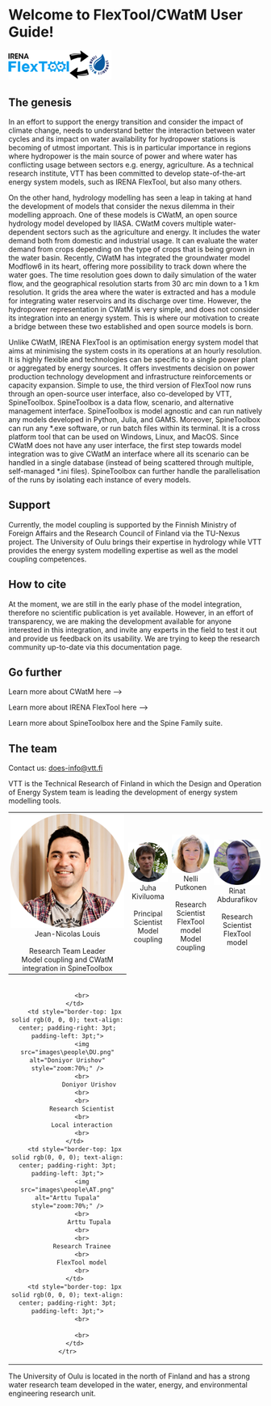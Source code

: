 # Welcome to FlexTool/CWatM User Guide!



<img src="images\flex_cwatm_logo.png" alt="flex_cwatm_logo" style="zoom:20%;height: auto; object-fit: cover;" />

## The genesis

In an effort to support the energy transition and consider the impact of climate change, needs to understand better the interaction between water cycles and its impact on water availability for hydropower stations is becoming of utmost important. This is in particular importance in regions where hydropower is the main source of power and where water has conflicting usage between sectors e.g. energy, agriculture. As a technical research institute, VTT has been committed to develop state-of-the-art energy system models, such as IRENA FlexTool, but also many others. 

On the other hand, hydrology modelling has seen a leap in taking at hand the development of models that consider the nexus dilemma in their modelling approach. One of these models is CWatM, an open source hydrology model developed by IIASA. CWatM covers multiple water-dependent sectors such as the agriculture and energy. It includes the water demand both from domestic and industrial usage. It can evaluate the water demand from crops depending on the type of crops that is being grown in the water basin. Recently, CWatM has integrated the groundwater model Modflow6 in its heart, offering more possibility to track down where the water goes. The time resolution goes down to daily simulation of the water flow, and the geographical resolution starts from 30 arc min down to a 1 km resolution. It grids the area where the water is extracted and has a module for integrating water reservoirs and its discharge over time. However, the hydropower representation in CWatM is very simple, and does not consider its integration into an energy system. This is where our motivation to create a bridge between these two established and open source models is born. 

Unlike CWatM, IRENA FlexTool is an optimisation energy system model that aims at minimising the system costs in its operations at an hourly resolution. It is highly flexible and technologies can be specific to a single power plant or aggregated by energy sources. It offers investments decision on power production technology development and infrastructure reinforcements or capacity expansion. Simple to use, the third version of FlexTool now runs through an open-source user interface, also co-developed by VTT, SpineToolbox. SpineToolbox is a data flow, scenario, and alternative management interface. SpineToolbox is model agnostic and can run natively any models developed in Python, Julia, and GAMS. Moreover, SpineToolbox can run any *.exe software, or run batch files within its terminal. It is a cross platform tool that can be used on Windows, Linux, and MacOS. Since CWatM does not have any user interface, the first step towards model integration was to give CWatM an interface where all its scenario can be handled in a single database (instead of being scattered through multiple, self-managed *.ini files). SpineToolbox can further handle the parallelisation of the runs by isolating each instance of every models.

## Support

Currently, the model coupling is supported by the Finnish Ministry of Foreign Affairs and the Research Council of Finland via the TU-Nexus project. The University of Oulu brings their expertise in hydrology while VTT provides the energy system modelling expertise as well as the model coupling competences.

## How to cite

At the moment, we are still in the early phase of the model integration, therefore no scientific publication is yet available. However, in an effort of transparency, we are making the development available for anyone interested in this integration, and invite any experts in the field to test it out and provide us feedback on its usability. We are trying to keep the research community up-to-date via this documentation page.

## Go further

Learn more about CWatM here --> 

Learn more about IRENA FlexTool here -->

Learn more about SpineToolbox here and the Spine Family suite.

## The team

Contact us: [does-info@vtt.fi](mailto:does-info@vtt.fi)

VTT is the Technical Research of Finland in which the Design and Operation of Energy System team is leading the development of energy system modelling tools. 

<table style="border-collapse: collapse; border: none; border-spacing: 0px;">
	<tr>
		<td style="border-top: 1px solid rgb(0, 0, 0); text-align: center; padding-right: 3pt; padding-left: 3pt;">
			<img src="images\people\JNL.png" alt="JK" style="zoom:100%;" />
			<br>
            Jean-Nicolas Louis
            <br>
            <br>
			Research Team Leader
			<br>
            Model coupling and CWatM 
            <br>
            integration in SpineToolbox
            <br>
		</td>
		<td style="border-top: 1px solid rgb(0, 0, 0); text-align: center; padding-right: 3pt; padding-left: 3pt;">
			<img src="images\people\JK.png" alt="JNL" style="zoom:100%;" />
            <br>
            Juha Kiviluoma
            <br>
			<br>
			Principal Scientist
            <br>
            Model coupling
            <br>
		</td>
		<td style="border-top: 1px solid rgb(0, 0, 0); text-align: center; padding-right: 3pt; padding-left: 3pt;">
			<img src="images\people\NP.png" alt="NP" style="zoom:100%;" />
			<br>
            Nelli Putkonen
            <br>
            <br>
			Research Scientist
            <br>
            FlexTool model
            <br>
            Model coupling
            <br>
		</td>
		<td style="border-top: 1px solid rgb(0, 0, 0); text-align: center; padding-right: 3pt; padding-left: 3pt;">
			<img src="images\people\RA.png" alt="RA" style="zoom:100%;" />
			<br>
            Rinat Abdurafikov
            <br>
            <br>
			Research Scientist
            <br>
            FlexTool model
            <br>
		</td>
	</tr>
	<tr>
        <td style="border-top: 1px solid rgb(0, 0, 0); text-align: center; padding-right: 3pt; padding-left: 3pt;">
			<br>


            <br>
    	</td>
    	<td style="border-top: 1px solid rgb(0, 0, 0); text-align: center; padding-right: 3pt; padding-left: 3pt;">
    		<img src="images\people\DU.png" alt="Doniyor Urishov" style="zoom:70%;" />
    		<br>
                Doniyor Urishov
            <br>
    		<br>
    		Research Scientist
            <br>
            Local interaction
            <br>
    	</td>
    	<td style="border-top: 1px solid rgb(0, 0, 0); text-align: center; padding-right: 3pt; padding-left: 3pt;">
            <img src="images\people\AT.png" alt="Arttu Tupala" style="zoom:70%;" />
            <br>
                Arttu Tupala
            <br>
    		<br>
    		Research Trainee
            <br>
            FlexTool model
            <br>
    	</td>
        <td style="border-top: 1px solid rgb(0, 0, 0); text-align: center; padding-right: 3pt; padding-left: 3pt;">
    		<br>
    		
            <br>
    	</td>
    </tr>
</table>


The University of Oulu is located in the north of Finland and has a strong water research team developed in the water, energy, and environmental engineering research unit.

